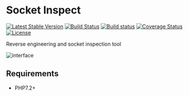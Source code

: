 # Socket Inspect

[![Latest Stable Version](https://poser.pugx.org/peehaa/socket-inspect/v/stable)](https://packagist.org/packages/peehaa/socket-inspect)
[![Build Status](https://travis-ci.org/PeeHaa/socket-inspect.svg?branch=master)](https://travis-ci.org/PeeHaa/socket-inspect)
[![Build status](https://ci.appveyor.com/api/projects/status/hue2tvq7ixk073st/branch/master?svg=true)](https://ci.appveyor.com/project/PeeHaa/socket-inspect)
[![Coverage Status](https://coveralls.io/repos/github/PeeHaa/socket-inspect/badge.svg?branch=master)](https://coveralls.io/github/PeeHaa/socket-inspect?branch=master)
[![License](https://poser.pugx.org/peehaa/socket-inspect/license)](https://packagist.org/packages/peehaa/socket-inspect)

Reverse engineering and socket inspection tool

![interface](https://user-images.githubusercontent.com/1330296/46043315-5f7de300-c120-11e8-94cf-db91193cd807.png)

## Requirements

- PHP7.2+
